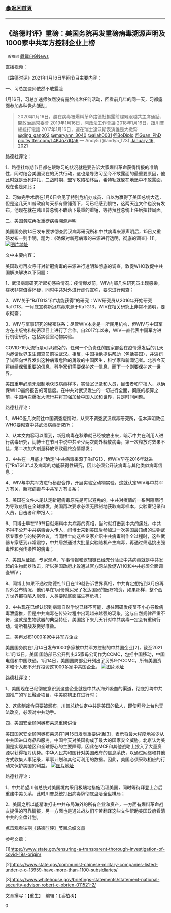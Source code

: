 ###  [:house:返回首頁](https://github.com/ourhimalayas/txt)
---

## 《路德时评》重磅：美国务院再发重磅病毒溯源声明及1000家中共军方控制企业上榜
` 香柏树` [轉載自GNews](https://gnews.org/zh-hans/758298/)

直播视频：



《路德时评》2021年1月16日早间节目主要内容：

一、习总加速师依然不敢露脸

1月16日，习总加速师依然没有露脸出席任何活动，回看前几年的同一天，习都露面参加各种党内活动。



> 2020年1月16日，趕在病毒被爆料革命路德社揭露前趕緊跟越共主席通話、開政治局常委會
> 2019年1月16日，開政法工作會議
> 2018年1月16日，跟川普總統打電話
> 2017年1月16日，還在瑞士達沃斯表演誰是大撒幣[@ding\_gang02](https://twitter.com/ding_gang02?ref_src=twsrc%5Etfw) [@maryann\_3040](https://twitter.com/maryann_3040?ref_src=twsrc%5Etfw) [@aliah0031](https://twitter.com/aliah0031?ref_src=twsrc%5Etfw) [@BoDiplo](https://twitter.com/BoDiplo?ref_src=twsrc%5Etfw) [@Guan\_PhD](https://twitter.com/Guan_PhD?ref_src=twsrc%5Etfw) [pic.twitter.com/L4KJqZdQa6](https://t.co/L4KJqZdQa6)
> — Andy5 (@andy5\_123) [January 16, 2021](https://twitter.com/andy5_123/status/1350414810396037125?ref_src=twsrc%5Etfw)



路德社评论：

1、路德社每期节目都在跟踪习的状况就是要告诉大家爆料革命获得情报的准确性，同时结合美国现在的灭共行动，这也是导致习至今不敢露面的最重要原因，他此时就是垂死挣扎，二战时期，盟军攻陷柏林后，希特勒就躲在地堡中不敢露面，现在也是如此；

2、习做完手术后在1月6日会见了特别危机办成员，自以为赢得了美国总统大选，但是这几天川普政府每天都有重锤落下，习已经感到惧怕，这两天连文件也没有发布，他现在就在赌川普总统不敢落下最重的重锤，等待拜登总统上任后扭转局面。

二、美国务院再发重磅病毒溯源声明

美国国务院14日发布要求彻查武汉病毒研究所和中共病毒来源声明后，15日又重磅发布一则申明，题为：《确保对新冠病毒的来源进行透明，彻底的调查》[1]。
![]()![](https://gnews.org/wp-content/uploads/2021/01/彻查病毒起源.png)[图片地址](https://www.state.gov/ensuring-a-transparent-thorough-investigation-of-covid-19s-origin/)


文中主要内容：

美国政府再次呼吁对新冠病毒的来源进行透明和彻底的调查，敦促WHO敦促中共国解决解决以下问题：

1、武汉病毒研究所起初感染情况：疫情爆发前，WIV内部几名研究员出现感染，症状非常值得怀疑，同时中共对外进行虚假宣称，要求进行彻查；

2、WIV关于“RaTG13”和“功能获得”的研究：WIV研究员从2016年开始研究 RaTG13，一月底宣称新冠病毒来源于RaTG13，WIV在相关研究上非常不透明，要求彻查；

3、WIV与军事研究的秘密联系：尽管WIV本身是一所民用机构，但WIV与中国军方在出版物和秘密项目上进行了合作。自2017年以来，WIV一直代表中国军方进行机密研究，包括实验室动物实验。

COVID-19大流行是可以避免的。任何一个负责任的国家都会在疫情爆发后的几天内邀请世界卫生调查员前往武汉。相反，中国拒绝提供帮助（包括美国），并惩罚了试图向世界发出这种病毒危险的勇敢的中国医生，科学家和新闻记者。北京今天将继续保留重要的信息，科学家们需要保护这一信息，而下一个则要保护这一世界。

美国重申必须无限制地获取病毒样本，实验室记录和人员，目击者和举报人，以确保WHO最终报告的可信度。在中共对武汉发生的一切进行全面，彻底的核算之前，中国再次爆发大流行并将其强加给中国人民和世界，只是时间问题。

路德社评论：

1、WHO近几次前往中国调查疫情时，从来不调查武汉病毒研究所，但本声明敦促WHO要彻查中共武汉病毒研究所；

2、从本文内容可以看到，新冠病毒在秋季就已经被放出来，暗示中共在利用人进行病毒研究，闫博士在节目中说中共至少两次向外释放病毒，第一次释放时效果不佳，第二次加大剂量释放导致最终疫情爆发；

3、中共在一月底才“确定”中共病毒来源于RaTG13，但WIV早在2016年就进行“RaTG13”以及病毒的功能获得性研究，因此必须公开该病毒与其他类似病毒信息；

4、WIV与中共军方进行秘密合作，开展实验室动物实验，这就认定WIV与中共军方有关，新冠病毒与中共军方有关系；

5、美国在文件末尾认定新冠病毒原先是可以避免的，中共对疫情的一系列隐瞒行为导致疫情在全球爆发，美国再次要求必须无限制地获取病毒样本，实验室记录和人员，目击者和举报人；

6、闫博士早在119节目就爆料中共病毒的真相，当时就打击到中共的痛处，中共不得不公开中共病毒会人传人，闫博士来到美国后参加过一次美国最顶级的生物武器专家参与的秘密会议，当闫博士向这些专家介绍中共病毒制作全过程时，这些武器专家感到非常震惊，中共居然通过大批量实验随机产生病毒，再通过筛选挑出强毒性和强传染性的病毒；

7、美国从证据、专家观点、军事情报和逻辑链已经充分验证中共病毒就是中共发起的生物武器攻击，所以美国政府才敢通过官方网站敦促WHO和中共必须全面调查WIV；

8、闫博士如果不通过路德社节目在119就告诉世界真相，中共肯定想拖到3月份再对外公布情况，他们早在1月份就买光了发达国家的医疗物资，如果那样，整个西方世界都将陷入崩溃，人类要彻底面临生存危机；

9、中共现在已经认识到病毒自然学说已经不可能，想往因研发疫苗不小心导致病毒泄露推，但是中共病毒在传染过程中出现越来越强的现象，这与自然规律严重不符，这就是生物武器的典型特征，美国接下来几天针对中共病毒一定会有重磅行动，请所有战友做好准备。

三、美再发布1000多家中共军方企业

美国国务院在1月14日发布1000多家被中共军方控制的中共国企业[2]，截至2021年1月13日，美国 国防部已公开列出35家母公司作为CCMC，包括中国移动，中国电信和中国联通。1月14日，美国国防部公开列出了另外9个CCMC，所有美国资本和个人都不允许投资这1000多家中共国企业。
![]()![](https://gnews.org/wp-content/uploads/2021/01/1000多家.png)[图片地址](https://www.state.gov/communist-chinese-military-companies-listed-under-e-o-13959-have-more-than-1100-subsidiaries/)


路德社评论：

1、美国现在已经彻底意识到这些企业就是中共从海外吸血的渠道，彻底打垮中共国推广的军民融合项目，中美脱钩正在进行时；

2、这些制裁令只要被颁布，川普总统认定中共是美国的敌人，即使拜登上台也无法改变，必须对中共动手。

四、美国安全顾问奥布莱恩重磅讲话

美国国家安全顾问奥布莱恩在1月15日发表重要讲话[3]，表示将最大程度地减少从中共国进口商品和服务，中国今天对美国构成了最大的国家安全威胁。北京认为美国是实现其地区和全球野心的主要障碍，因此在MCF和其他战略上投入了大量资源以获得相对优势。中华人民共和国针对美国政府的信息系统，以通过网络和其他方式收集人事记录，军事计划和其他可利用的数据。因此，美国必须采取相应的行动来保护美国的利益。
![]()![](https://gnews.org/wp-content/uploads/2021/01/安全顾问.png)[图片地址](https://www.whitehouse.gov/briefings-statements/statement-national-security-advisor-robert-c-obrien-011521-2/)


路德社评论：

1、中共希望川普总统对美国境内采用极端地措施治理美国，同时等待拜登上台后重建中美关系，此时川普总统打出病毒牌彻底盘活全盘棋局；

2、美国之所以能精准打击中共布局海外的所有企业和资产，一方面有爆料革命战友提供的可靠情报，另一方面也是通过战友们辛苦翻译这些文件帮助美国政府看清中共的全盘计划。

[点击观看往期《路德时评》节目总结文章](https://gnews.org/zh-hans/author/harmony/)

参考文章：

[1]https://www.state.gov/ensuring-a-transparent-thorough-investigation-of-covid-19s-origin/

[2]https://www.state.gov/communist-chinese-military-companies-listed-under-e-o-13959-have-more-than-1100-subsidiaries/

[3]https://www.whitehouse.gov/briefings-statements/statement-national-security-advisor-robert-c-obrien-011521-2/

文章撰写：【重生】  编辑：【香柏树】

0
